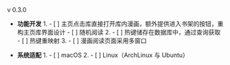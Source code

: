 v 0.3.0

* **功能开发**
    1.
        - [ ] 主页点击库直接打开库内漫画，额外提供进入书架的按钮，重构主页库界面设计
        - [ ] 随机阅读
    2.
        - [ ] 热键储存在数据库中，通过查询获取
        - [ ] 热键重映射
    3.
        - [ ] 漫画阅读页面采用多窗口

* **系统适配**
    1.
        - [ ] macOS
    2.
        - [ ] Linux（ArchLinux 与 Ubuntu）
